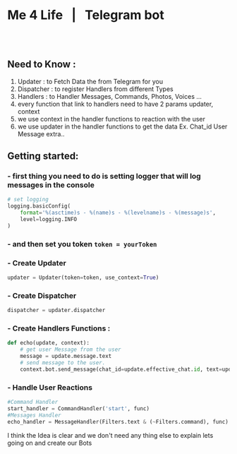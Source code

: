 # Me 4 Life &nbsp;&nbsp;|&nbsp;&nbsp; Telegram bot

<br />
<br />

## Need to Know : 
1. Updater : to Fetch Data the from Telegram for you 
2. Dispatcher : to register Handlers from different Types
3. Handlers : to Handler Messages, Commands, Photos, Voices ... 
4. every function that link to handlers need to have 2 params updater, context 
5. we use context in the handler functions to reaction with the user
6. we use updater in the handler functions to get the data Ex. Chat_id User Message extra..

## Getting started: 
### - first thing you need to do is setting logger that will log messages in the console 
```python
# set logging
logging.basicConfig(
    format='%(asctime)s - %(name)s - %(levelname)s - %(message)s',
    level=logging.INFO
)
```
### - and then set you token `token = yourToken` <br />
### - Create Updater 
```python
updater = Updater(token=token, use_context=True)
```
### - Create Dispatcher  
```python
dispatcher = updater.dispatcher
```
### - Create Handlers Functions : 
```python
def echo(update, context):
    # get user Message from the user
    message = update.message.text
    # send message to the user.
    context.bot.send_message(chat_id=update.effective_chat.id, text=update.message.text)
```
### - Handle User Reactions
```python
#Command Handler
start_handler = CommandHandler('start', func)
#Messages Handler
echo_handler = MessageHandler(Filters.text & (~Filters.command), func)
```
I think the Idea is clear and we don't need any thing else to explain lets going on and create our Bots 

<br />
<br />
<br />